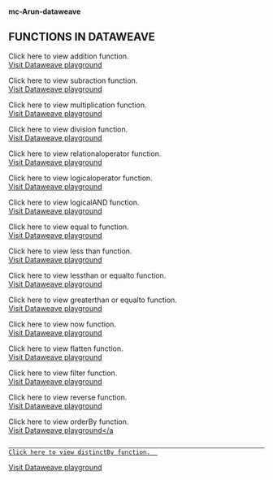 #### mc-Arun-dataweave
## FUNCTIONS IN DATAWEAVE


Click here to view addition function.  
<a href="https://dataweave.mulesoft.com/learn/playground?projectMethod=GHRepo&repo=mulecraft-training-org/mc-Arun-dataweave&path=functions/addition">Visit Dataweave playground</a>


Click here to view subraction function.  
<a href="https://dataweave.mulesoft.com/learn/playground?projectMethod=GHRepo&repo=mulecraft-training-org/mc-Arun-dataweave&path=functions/subraction">Visit Dataweave playground</a>

Click here to view multiplication function.  
<a href="https://dataweave.mulesoft.com/learn/playground?projectMethod=GHRepo&repo=mulecraft-training-org/mc-Arun-dataweave&path=functions/multiplication">Visit Dataweave playground</a>

Click here to view division function.  
<a href="https://dataweave.mulesoft.com/learn/playground?projectMethod=GHRepo&repo=mulecraft-training-org/mc-Arun-dataweave&path=functions/division">Visit Dataweave playground</a>

Click here to view relationaloperator function.  
<a href="https://dataweave.mulesoft.com/learn/playground?projectMethod=GHRepo&repo=mulecraft-training-org/mc-Arun-dataweave&path=functions/relationaloperator">Visit Dataweave playground</a>

Click here to view logicaloperator function.  
<a href="https://dataweave.mulesoft.com/learn/playground?projectMethod=GHRepo&repo=mulecraft-training-org/mc-Arun-dataweave&path=functions/logicaloperator">Visit Dataweave playground</a>

Click here to view logicalAND function.  
<a href="https://dataweave.mulesoft.com/learn/playground?projectMethod=GHRepo&repo=mulecraft-training-org/mc-Arun-dataweave&path=functions/logicalAND">Visit Dataweave playground</a>

Click here to view equal to function.  
<a href="https://dataweave.mulesoft.com/learn/playground?projectMethod=GHRepo&repo=mulecraft-training-org/mc-Arun-dataweave&path=functions/equal to">Visit Dataweave playground</a>

Click here to view less than function.  
<a href="https://dataweave.mulesoft.com/learn/playground?projectMethod=GHRepo&repo=mulecraft-training-org/mc-Arun-dataweave&path=functions/less than">Visit Dataweave playground</a>

Click here to view lessthan or equalto function.  
<a href="https://dataweave.mulesoft.com/learn/playground?projectMethod=GHRepo&repo=mulecraft-training-org/mc-Arun-dataweave&path=functions/lessthan or equalto">Visit Dataweave playground</a>

Click here to view greaterthan or equalto function.  
<a href="https://dataweave.mulesoft.com/learn/playground?projectMethod=GHRepo&repo=mulecraft-training-org/mc-Arun-dataweave&path=functions/greaterthan or equalto">Visit Dataweave playground</a>

Click here to view now function.  
<a href="https://dataweave.mulesoft.com/learn/playground?projectMethod=GHRepo&repo=mulecraft-training-org/mc-Arun-dataweave&path=functions/now">Visit Dataweave playground</a>

Click here to view flatten function.  
<a href="https://dataweave.mulesoft.com/learn/playground?projectMethod=GHRepo&repo=mulecraft-training-org/mc-Arun-dataweave&path=functions/faltten">Visit Dataweave playground</a>

Click here to view filter function.  
<a href="https://dataweave.mulesoft.com/learn/playground?projectMethod=GHRepo&repo=mulecraft-training-org/mc-Arun-dataweave&path=functions/filter">Visit Dataweave playground</a>

Click here to view reverse function.  
<a href="https://dataweave.mulesoft.com/learn/playground?projectMethod=GHRepo&repo=mulecraft-training-org/mc-Arun-dataweave&path=functions/reverse">Visit Dataweave playground</a> 

Click here to view orderBy function.  
<a href="https://dataweave.mulesoft.com/learn/playground?projectMethod=GHRepo&repo=mulecraft-training-org/mc-Arun-dataweave&path=functions/orderBy">Visit Dataweave playground</a
                                                                                                                                                                                
                                                                                                                    Click here to view distinctBy function.  
<a href="https://dataweave.mulesoft.com/learn/playground?projectMethod=GHRepo&repo=mulecraft-training-org/mc-Arun-dataweave&path=functions/distinctBy">Visit Dataweave playground</a>



